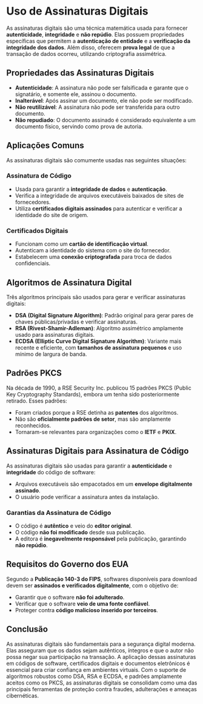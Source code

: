 # Uso de Assinaturas Digitais

As assinaturas digitais são uma técnica matemática usada para fornecer **autenticidade**, **integridade** e **não repúdio**. Elas possuem propriedades específicas que permitem a **autenticação de entidade** e a **verificação da integridade dos dados**. Além disso, oferecem **prova legal** de que a transação de dados ocorreu, utilizando criptografia assimétrica.

## Propriedades das Assinaturas Digitais

- **Autenticidade**: A assinatura não pode ser falsificada e garante que o signatário, e somente ele, assinou o documento.
- **Inalterável**: Após assinar um documento, ele não pode ser modificado.
- **Não reutilizável**: A assinatura não pode ser transferida para outro documento.
- **Não repudiado**: O documento assinado é considerado equivalente a um documento físico, servindo como prova de autoria.

## Aplicações Comuns

As assinaturas digitais são comumente usadas nas seguintes situações:

### Assinatura de Código

- Usada para garantir a **integridade de dados** e **autenticação**.
- Verifica a integridade de arquivos executáveis baixados de sites de fornecedores.
- Utiliza **certificados digitais assinados** para autenticar e verificar a identidade do site de origem.

### Certificados Digitais

- Funcionam como um **cartão de identificação virtual**.
- Autenticam a identidade do sistema com o site do fornecedor.
- Estabelecem uma **conexão criptografada** para troca de dados confidenciais.

## Algoritmos de Assinatura Digital

Três algoritmos principais são usados para gerar e verificar assinaturas digitais:

- **DSA (Digital Signature Algorithm)**: Padrão original para gerar pares de chaves públicas/privadas e verificar assinaturas.
- **RSA (Rivest-Shamir-Adleman)**: Algoritmo assimétrico amplamente usado para assinaturas digitais.
- **ECDSA (Elliptic Curve Digital Signature Algorithm)**: Variante mais recente e eficiente, com **tamanhos de assinatura pequenos** e uso mínimo de largura de banda.

## Padrões PKCS

Na década de 1990, a RSE Security Inc. publicou 15 padrões PKCS (Public Key Cryptography Standards), embora um tenha sido posteriormente retirado. Esses padrões:

- Foram criados porque a RSE detinha as **patentes** dos algoritmos.
- Não são **oficialmente padrões de setor**, mas são amplamente reconhecidos.
- Tornaram-se relevantes para organizações como o **IETF** e **PKIX**.

## Assinaturas Digitais para Assinatura de Código

As assinaturas digitais são usadas para garantir a **autenticidade** e **integridade** do código de software:

- Arquivos executáveis são empacotados em um **envelope digitalmente assinado**.
- O usuário pode verificar a assinatura antes da instalação.

### Garantias da Assinatura de Código

- O código é **autêntico** e veio do **editor original**.
- O código **não foi modificado** desde sua publicação.
- A editora é **inegavelmente responsável** pela publicação, garantindo **não repúdio**.

## Requisitos do Governo dos EUA

Segundo a **Publicação 140-3 do FIPS**, softwares disponíveis para download devem ser **assinados e verificados digitalmente**, com o objetivo de:

- Garantir que o software **não foi adulterado**.
- Verificar que o software **veio de uma fonte confiável**.
- Proteger contra **código malicioso inserido por terceiros**.

## Conclusão

As assinaturas digitais são fundamentais para a segurança digital moderna. Elas asseguram que os dados sejam autênticos, íntegros e que o autor não possa negar sua participação na transação. A aplicação dessas assinaturas em códigos de software, certificados digitais e documentos eletrônicos é essencial para criar confiança em ambientes virtuais. Com o suporte de algoritmos robustos como DSA, RSA e ECDSA, e padrões amplamente aceitos como os PKCS, as assinaturas digitais se consolidam como uma das principais ferramentas de proteção contra fraudes, adulterações e ameaças cibernéticas.
